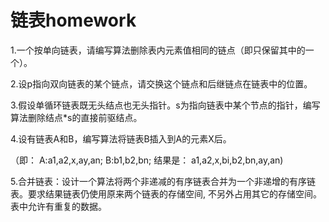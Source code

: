 # 链表homework

1.一个按单向链表，请编写算法删除表内元素值相同的链点（即只保留其中的一个）。

2.设p指向双向链表的某个链点，请交换这个链点和后继链点在链表中的位置。

3.假设单循环链表既无头结点也无头指针。s为指向链表中某个节点的指针，编写算法删除结点*s的直接前驱结点。

4.设有链表A和B，编写算法将链表B插入到A的元素X后。

（即：     A:a1,a2,x,ay,an; B:b1,b2,bn; 
  结果是： a1,a2,x,bi,b2,bn,ay,an)
  
5.合并链表：设计一个算法将两个非递减的有序链表合并为一个非递增的有序链表。要求结果链表仍使用原来两个链表的存储空间, 不另外占用其它的存储空间。表中允许有重复的数据。 
